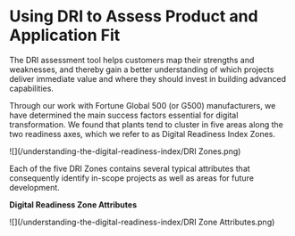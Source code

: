 # Using DRI to Assess Product and Application Fit

The DRI assessment tool helps customers map their strengths and weaknesses, and thereby gain a better understanding of which projects deliver immediate value and where they should invest in building advanced capabilities.

Through our work with Fortune Global 500 \(or G500\) manufacturers, we have determined the main success factors essential for digital transformation. We found that plants tend to cluster in five areas along the two readiness axes, which we refer to as Digital Readiness Index Zones.

![](/understanding-the-digital-readiness-index/DRI Zones.png)

Each of the five DRI Zones contains several typical attributes that consequently identify in-scope projects as well as areas for future development.

**Digital Readiness Zone Attributes**

![](/understanding-the-digital-readiness-index/DRI Zone Attributes.png)

